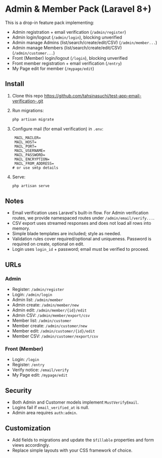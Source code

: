 # Admin & Member Pack (Laravel 8+)

This is a drop-in feature pack implementing:

- Admin registration + email verification (`/admin/register`)
- Admin login/logout (`/admin/login`), blocking unverified
- Admin manage Admins (list/search/create/edit/CSV) (`/admin/member...`)
- Admin manage Members (list/search/create/edit/CSV) (`/admin/customer...`)
- Front (Member) login/logout (`/login`), blocking unverified
- Front member registration + email verification (`/entry`)
- My Page edit for member (`/mypage/edit`)

## Install

1. Clone this repo https://github.com/tahsinasuchi/test-app-email-verification-.git

2. Run migrations:
   ```bash
   php artisan migrate
   ```

3. Configure mail (for email verification) in `.env`:
   ```env
    MAIL_MAILER=
    MAIL_HOST=
    MAIL_PORT=
    MAIL_USERNAME=
    MAIL_PASSWORD=
    MAIL_ENCRYPTION=
    MAIL_FROM_ADDRESS=
   # or use smtp details
   ```

4. Serve:
   ```bash
   php artisan serve
   ```

## Notes

- Email verification uses Laravel's built-in flow. For Admin verification routes, we provide namespaced routes under `/admin/email/verify...`.
- CSV export uses streamed responses and does not load all rows into memory.
- Simple blade templates are included; style as needed.
- Validation rules cover required/optional and uniqueness. Password is required on create, optional on edit.
- Login uses `login_id` + password; email must be verified to proceed.

## URLs

### Admin
- Register: `/admin/register`
- Login: `/admin/login`
- Admin list: `/admin/member`
- Admin create: `/admin/member/new`
- Admin edit: `/admin/member/{id}/edit`
- Admin CSV: `/admin/member/export/csv`
- Member list: `/admin/customer`
- Member create: `/admin/customer/new`
- Member edit: `/admin/customer/{id}/edit`
- Member CSV: `/admin/customer/export/csv`

### Front (Member)
- Login: `/login`
- Register: `/entry`
- Verify notice: `/email/verify`
- My Page edit: `/mypage/edit`

## Security

- Both Admin and Customer models implement `MustVerifyEmail`.
- Logins fail if `email_verified_at` is null.
- Admin area requires `auth:admin`.

## Customization
- Add fields to migrations and update the `$fillable` properties and form views accordingly.
- Replace simple layouts with your CSS framework of choice.
